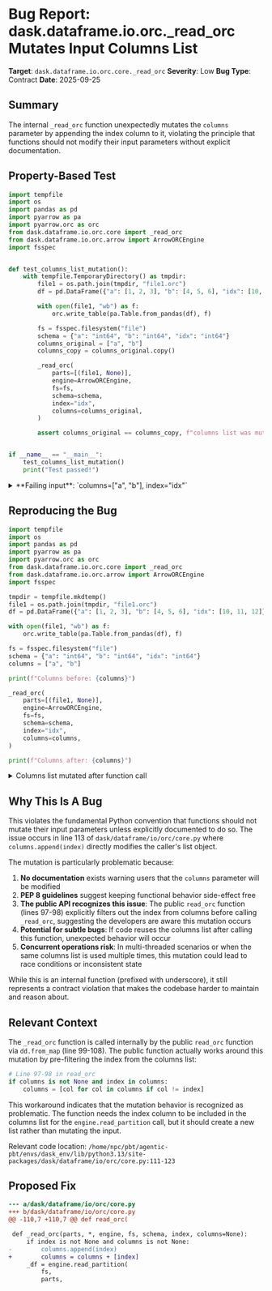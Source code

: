 # Bug Report: dask.dataframe.io.orc._read_orc Mutates Input Columns List

**Target**: `dask.dataframe.io.orc.core._read_orc`
**Severity**: Low
**Bug Type**: Contract
**Date**: 2025-09-25

## Summary

The internal `_read_orc` function unexpectedly mutates the `columns` parameter by appending the index column to it, violating the principle that functions should not modify their input parameters without explicit documentation.

## Property-Based Test

```python
import tempfile
import os
import pandas as pd
import pyarrow as pa
import pyarrow.orc as orc
from dask.dataframe.io.orc.core import _read_orc
from dask.dataframe.io.orc.arrow import ArrowORCEngine
import fsspec


def test_columns_list_mutation():
    with tempfile.TemporaryDirectory() as tmpdir:
        file1 = os.path.join(tmpdir, "file1.orc")
        df = pd.DataFrame({"a": [1, 2, 3], "b": [4, 5, 6], "idx": [10, 11, 12]})

        with open(file1, "wb") as f:
            orc.write_table(pa.Table.from_pandas(df), f)

        fs = fsspec.filesystem("file")
        schema = {"a": "int64", "b": "int64", "idx": "int64"}
        columns_original = ["a", "b"]
        columns_copy = columns_original.copy()

        _read_orc(
            parts=[(file1, None)],
            engine=ArrowORCEngine,
            fs=fs,
            schema=schema,
            index="idx",
            columns=columns_original,
        )

        assert columns_original == columns_copy, f"columns list was mutated: {columns_copy} -> {columns_original}"


if __name__ == "__main__":
    test_columns_list_mutation()
    print("Test passed!")
```

<details>

<summary>
**Failing input**: `columns=["a", "b"], index="idx"`
</summary>
```
Traceback (most recent call last):
  File "/home/npc/pbt/agentic-pbt/worker_/9/hypo.py", line 37, in <module>
    test_columns_list_mutation()
    ~~~~~~~~~~~~~~~~~~~~~~~~~~^^
  File "/home/npc/pbt/agentic-pbt/worker_/9/hypo.py", line 33, in test_columns_list_mutation
    assert columns_original == columns_copy, f"columns list was mutated: {columns_copy} -> {columns_original}"
           ^^^^^^^^^^^^^^^^^^^^^^^^^^^^^^^^
AssertionError: columns list was mutated: ['a', 'b'] -> ['a', 'b', 'idx']
```
</details>

## Reproducing the Bug

```python
import tempfile
import os
import pandas as pd
import pyarrow as pa
import pyarrow.orc as orc
from dask.dataframe.io.orc.core import _read_orc
from dask.dataframe.io.orc.arrow import ArrowORCEngine
import fsspec

tmpdir = tempfile.mkdtemp()
file1 = os.path.join(tmpdir, "file1.orc")
df = pd.DataFrame({"a": [1, 2, 3], "b": [4, 5, 6], "idx": [10, 11, 12]})

with open(file1, "wb") as f:
    orc.write_table(pa.Table.from_pandas(df), f)

fs = fsspec.filesystem("file")
schema = {"a": "int64", "b": "int64", "idx": "int64"}
columns = ["a", "b"]

print(f"Columns before: {columns}")

_read_orc(
    parts=[(file1, None)],
    engine=ArrowORCEngine,
    fs=fs,
    schema=schema,
    index="idx",
    columns=columns,
)

print(f"Columns after: {columns}")
```

<details>

<summary>
Columns list mutated after function call
</summary>
```
Columns before: ['a', 'b']
Columns after: ['a', 'b', 'idx']
```
</details>

## Why This Is A Bug

This violates the fundamental Python convention that functions should not mutate their input parameters unless explicitly documented to do so. The issue occurs in line 113 of `dask/dataframe/io/orc/core.py` where `columns.append(index)` directly modifies the caller's list object.

The mutation is particularly problematic because:
1. **No documentation** exists warning users that the `columns` parameter will be modified
2. **PEP 8 guidelines** suggest keeping functional behavior side-effect free
3. **The public API recognizes this issue**: The public `read_orc` function (lines 97-98) explicitly filters out the index from columns before calling `_read_orc`, suggesting the developers are aware this mutation occurs
4. **Potential for subtle bugs**: If code reuses the columns list after calling this function, unexpected behavior will occur
5. **Concurrent operations risk**: In multi-threaded scenarios or when the same columns list is used multiple times, this mutation could lead to race conditions or inconsistent state

While this is an internal function (prefixed with underscore), it still represents a contract violation that makes the codebase harder to maintain and reason about.

## Relevant Context

The `_read_orc` function is called internally by the public `read_orc` function via `dd.from_map` (line 99-108). The public function actually works around this mutation by pre-filtering the index from the columns list:

```python
# Line 97-98 in read_orc
if columns is not None and index in columns:
    columns = [col for col in columns if col != index]
```

This workaround indicates that the mutation behavior is recognized as problematic. The function needs the index column to be included in the columns list for the `engine.read_partition` call, but it should create a new list rather than mutating the input.

Relevant code location: `/home/npc/pbt/agentic-pbt/envs/dask_env/lib/python3.13/site-packages/dask/dataframe/io/orc/core.py:111-123`

## Proposed Fix

```diff
--- a/dask/dataframe/io/orc/core.py
+++ b/dask/dataframe/io/orc/core.py
@@ -110,7 +110,7 @@ def read_orc(

 def _read_orc(parts, *, engine, fs, schema, index, columns=None):
     if index is not None and columns is not None:
-        columns.append(index)
+        columns = columns + [index]
     _df = engine.read_partition(
         fs,
         parts,
```